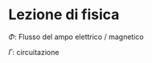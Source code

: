 # Lezione di fisica

$\Phi$: Flusso del ampo elettrico / magnetico

$\Gamma$: circuitazione 
<!--stackedit_data:
eyJoaXN0b3J5IjpbMTA3ODI5OTQ5XX0=
-->